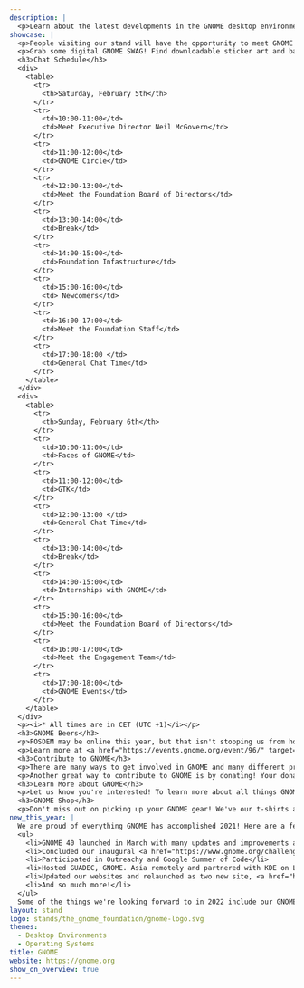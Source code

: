 ```yaml
---
description: |
  <p>Learn about the latest developments in the GNOME desktop environment! At the GNOME booth, you can check out live demos of GNOME 41 and GTK 4, get help using GNOME, and learn more about paid GNOME internship opportunities. During our themed chat hours, you'll be able to engage and talk directly with GNOME developers, designers, Board of Directors members, Foundation staff, and other community members. Ask us your questions or just pop in to say "Hi" and chat! Take a look at our chat schedule below to see what our topics are and when you can join them.</p>
showcase: |
  <p>People visiting our stand will have the opportunity to meet GNOME members and fellow Community members, discuss new features, address questions, issues, or hang out. No prior experience using GNOME is needed, and people who are looking for new contribution opportunities are more than welcome!</p>
  <p>Grab some digital GNOME SWAG! Find downloadable sticker art and badges at <a href="https://www.gnome.org/online-swag/" target="_blank">gnome.org/online-swag</a>.</p>
  <h3>Chat Schedule</h3>
  <div>
    <table>
      <tr>
        <th>Saturday, February 5th</th>
      </tr>
      <tr>
        <td>10:00-11:00</td>
        <td>Meet Executive Director Neil McGovern</td>
      </tr>
      <tr>
        <td>11:00-12:00</td>
        <td>GNOME Circle</td>
      </tr>
      <tr>
        <td>12:00-13:00</td>
        <td>Meet the Foundation Board of Directors</td>
      </tr>
      <tr>
        <td>13:00-14:00</td>
        <td>Break</td>
      </tr>
      <tr>
        <td>14:00-15:00</td>
        <td>Foundation Infastructure</td>
      </tr>
      <tr>
        <td>15:00-16:00</td>
        <td> Newcomers</td>
      </tr>
      <tr>
        <td>16:00-17:00</td>
        <td>Meet the Foundation Staff</td>
      </tr>
      <tr>
        <td>17:00-18:00 </td>
        <td>General Chat Time</td>
      </tr>
    </table>
  </div>
  <div>
    <table>
      <tr>
        <th>Sunday, February 6th</th>
      </tr>
      <tr>
        <td>10:00-11:00</td>
        <td>Faces of GNOME</td>
      </tr>
      <tr>
        <td>11:00-12:00</td>
        <td>GTK</td>
      </tr>
      <tr>
        <td>12:00-13:00 </td>
        <td>General Chat Time</td>
      </tr>
      <tr>
        <td>13:00-14:00</td>
        <td>Break</td>
      </tr>
      <tr>
        <td>14:00-15:00</td>
        <td>Internships with GNOME</td>
      </tr>
      <tr>
        <td>15:00-16:00</td>
        <td>Meet the Foundation Board of Directors</td>
      </tr>
      <tr>
        <td>16:00-17:00</td>
        <td>Meet the Engagement Team</td>
      </tr>
      <tr>
        <td>17:00-18:00</td>
        <td>GNOME Events</td>
      </tr>
    </table>
  </div>
  <p><i>* All times are in CET (UTC +1)</i></p>
  <h3>GNOME Beers</h3>
  <p>FOSDEM may be online this year, but that isn't stopping us from hosting GNOME Beers! Join us <b>Saturday February 5 at 18:00 UTC</b> on our Big Blue Button server for this social event.</p> 
  <p>Learn more at <a href="https://events.gnome.org/event/96/" target="_blank">events.gnome.org</a>.</p>
  <h3>Contribute to GNOME</h3>
  <p>There are many ways to get involved in GNOME and many different projects to contribute on. The best place to get started is by visiting <a href="https://www.gnome.org/get-involved/" target="_blank">gnome.org/get-involved</a>.</p>
  <p>Another great way to contribute to GNOME is by donating! Your donations help fund projects like GTK 4.0, GNOME internships, and events like GUADEC. Learn more about how you can help support GNOME by visiting <a href="https://www.gnome.org/donate/" target="_blank">gnome.org/donate</a>.</p>
  <h3>Learn More about GNOME</h3>
  <p>Let us know you're interested! To learn more about all things GNOME (news, events, sponsorships, and support) <a href="https://surveys.gnome.org/661786?lang=en" target="_blank">fill out this short form</a> and we'll get in touch.</p>
  <h3>GNOME Shop</h3>
  <p>Don't miss out on picking up your GNOME gear! We've our t-shirts and other GNOME items can be purchased from our online shop. Visit <a href="https://shop.gnome.org/" target="_blank">shop.gnome.org</a> for more information.</p>
new_this_year: |
  We are proud of everything GNOME has accomplished 2021! Here are a few of our projects:
  <ul>
    <li>GNOME 40 launched in March with many updates and improvements along with a brand new <a href="https://youtu.be/vK-SwsWnEmo" target="_blank">release video</a> style</li>
    <li>Concluded our inaugural <a href="https://www.gnome.org/challenge/" target="_blank">Community Engagement Challenge</a> and announced our winner, Big Open Source Sibling, and runner-up, OpenUK Kids’ Courses and Associated Digital Camps with a live announcement</li>
    <li>Participated in Outreachy and Google Summer of Code</li>
    <li>Hosted GUADEC, GNOME. Asia remotely and partnered with KDE on Linux App Summit</li>
    <li>Updated our websites and relaunched as two new site, <a href="https://www.gnome.org/" target="_blank">the GNOME Project</a>, and <a href="https://foundation.gnome.org/" target="_blank">the GNOME Foundation</a></li>
    <li>And so much more!</li>
  </ul>
  Some of the things we're looking forward to in 2022 include our GNOME 42 realease, GUADEC, GNOME.Asia, and Linux App Summit, as well as many more hackfests and social events.
layout: stand
logo: stands/the_gnome_foundation/gnome-logo.svg
themes:
  - Desktop Environments
  - Operating Systems
title: GNOME
website: https://gnome.org
show_on_overview: true
---
```

